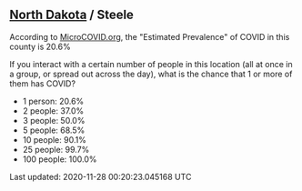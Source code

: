 
## [North Dakota](/united-states/north-dakota) / Steele

According to [MicroCOVID.org](http://microcovid.org),
the "Estimated Prevalence" of COVID in this county is 20.6%

If you interact with a certain number of people in this location
(all at once in a group, or spread out across the day), what is the chance that
1 or more of them has COVID?

- 1 person: 20.6%
- 2 people: 37.0%
- 3 people: 50.0%
- 5 people: 68.5%
- 10 people: 90.1%
- 25 people: 99.7%
- 100 people: 100.0%

Last updated: 2020-11-28 00:20:23.045168 UTC
